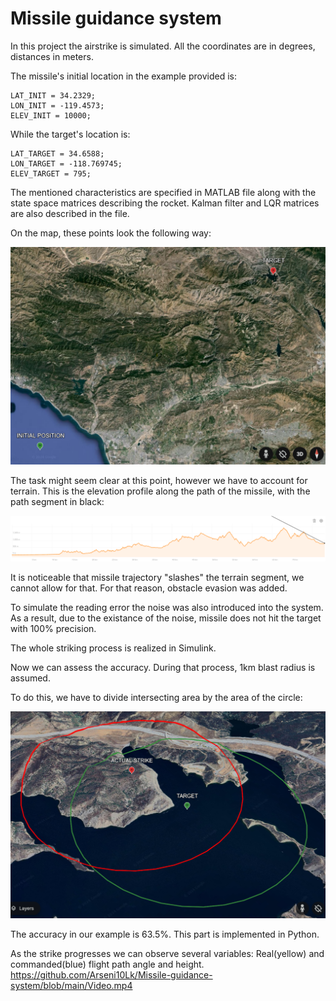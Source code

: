 # Missile guidance system #

In this project the airstrike is simulated.
All the coordinates are in degrees, distances in meters.

The missile's initial location in the example provided is:
```
LAT_INIT = 34.2329;
LON_INIT = -119.4573;
ELEV_INIT = 10000;
```

While the target's location is:
```
LAT_TARGET = 34.6588;
LON_TARGET = -118.769745;
ELEV_TARGET = 795;
```

The mentioned characteristics are specified in MATLAB file along with the state space matrices describing the rocket.
Kalman filter and LQR matrices are also described in the file.

On the map, these points look the following way:
<p>
  <img src = "./Images/Initial_conditions.png" alt = "Initial position and target on the map">
</p>

The task might seem clear at this point, however we have to account for terrain.
This is the elevation profile along the path of the missile, with the path segment in black:
<p>
  <img src = "./Images/Elevation_profile.png" alt = "Elevation profile">
</p>

It is noticeable that missile trajectory "slashes" the terrain segment, we cannot allow for that.
For that reason, obstacle evasion was added.

To simulate the reading error the noise was also introduced into the system.
As a result, due to the existance of the noise, missile does not hit the target with 100% precision. 

The whole striking process is realized in Simulink.

Now we can assess the accuracy. During that process, 1km blast radius is assumed.

To do this, we have to divide intersecting area by the area of the circle:
<p>
  <img src = "./Images/Blast_areas.png" alt = "Blast areas on the map">
</p>
The accuracy in our example is 63.5%.
This part is implemented in Python.

As the strike progresses we can observe several variables:
Real(yellow) and commanded(blue) flight path angle and height.
https://github.com/Arseni10Lk/Missile-guidance-system/blob/main/Video.mp4
